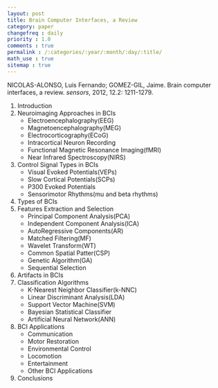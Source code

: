 ```yaml
---
layout: post
title: Brain Computer Interfaces, a Review
category: paper
changefreq : daily
priority : 1.0
comments : true
permalink : /:categories/:year/:month/:day/:title/
math_use : true
sitemap : true
---
```


NICOLAS-ALONSO, Luis Fernando; GOMEZ-GIL, Jaime. Brain computer interfaces, a review. *sensors*, 2012, 12.2: 1211-1279.



1. Introduction
2. Neuroimaging Approaches in BCIs
   - Electroencephalography(EEG)
   - Magnetoencephalography(MEG)
   - Electrocorticography(ECoG)
   - Intracortical Neuron Recording
   - Functional Magnetic Resonance Imaging(fMRI)
   - Near Infrared Spectroscopy(NIRS)
3. Control Signal Types in BCIs
   - Visual Evoked Potentials(VEPs)
   - Slow Cortical Potentials(SCPs)
   - P300 Evoked Potentials
   - Sensorimotor Rhythms(mu and beta rhythms)
4. Types of BCIs
5. Features Extraction and Selection
   - Principal Component Analysis(PCA)
   - Independent Component Analysis(ICA)
   - AutoRegressive Components(AR)
   - Matched Filtering(MF)
   - Wavelet Transform(WT)
   - Common Spatial Patter(CSP)
   - Genetic Algorithm(GA)
   - Sequential Selection
6. Artifacts in BCIs
7. Classification Algorithms
   - K-Nearest Neighbor Classifier(k-NNC)
   - Linear Discriminant Analysis(LDA)
   - Support Vector Machine(SVM)
   - Bayesian Statistical Classifier
   - Artificial Neural Network(ANN)
8. BCI Applications
   - Communication
   - Motor Restoration
   - Environmental Control
   - Locomotion
   - Entertainment
   - Other BCI Applications
9. Conclusions